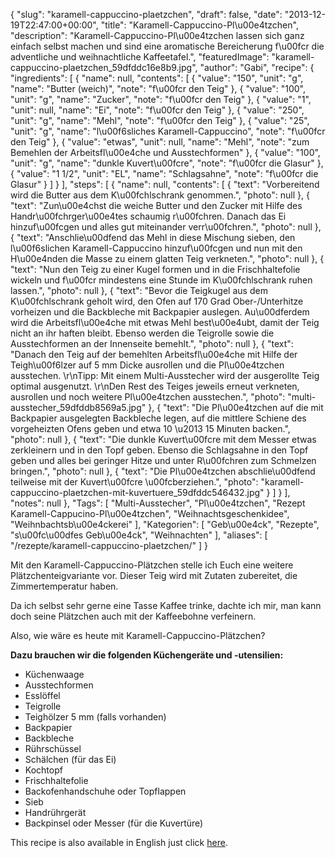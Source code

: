 {
    "slug": "karamell-cappuccino-plaetzchen",
    "draft": false,
    "date": "2013-12-19T22:47:00+00:00",
    "title": "Karamell-Cappuccino-Pl\u00e4tzchen",
    "description": "Karamell-Cappuccino-Pl\u00e4tzchen lassen sich ganz einfach selbst machen und sind eine aromatische Bereicherung f\u00fcr die adventliche und weihnachtliche Kaffeetafel.",
    "featuredImage": "karamell-cappuccino-plaetzchen_59dfddc16e8b9.jpg",
    "author": "Gabi",
    "recipe": {
        "ingredients": [
            {
                "name": null,
                "contents": [
                    {
                        "value": "150",
                        "unit": "g",
                        "name": "Butter (weich)",
                        "note": "f\u00fcr den Teig"
                    },
                    {
                        "value": "100",
                        "unit": "g",
                        "name": "Zucker",
                        "note": "f\u00fcr den Teig"
                    },
                    {
                        "value": "1",
                        "unit": null,
                        "name": "Ei",
                        "note": "f\u00fcr den Teig"
                    },
                    {
                        "value": "250",
                        "unit": "g",
                        "name": "Mehl",
                        "note": "f\u00fcr den Teig"
                    },
                    {
                        "value": "25",
                        "unit": "g",
                        "name": "l\u00f6sliches Karamell-Cappuccino",
                        "note": "f\u00fcr den Teig"
                    },
                    {
                        "value": "etwas",
                        "unit": null,
                        "name": "Mehl",
                        "note": "zum Bemehlen der  Arbeitsfl\u00e4che und Ausstechformen"
                    },
                    {
                        "value": "100",
                        "unit": "g",
                        "name": "dunkle Kuvert\u00fcre",
                        "note": "f\u00fcr die Glasur"
                    },
                    {
                        "value": "1 1\/2",
                        "unit": "EL",
                        "name": "Schlagsahne",
                        "note": "f\u00fcr die Glasur"
                    }
                ]
            }
        ],
        "steps": [
            {
                "name": null,
                "contents": [
                    {
                        "text": "Vorbereitend wird die Butter aus dem K\u00fchlschrank genommen.",
                        "photo": null
                    },
                    {
                        "text": "Zun\u00e4chst die weiche Butter und den Zucker mit Hilfe des Handr\u00fchrger\u00e4tes schaumig r\u00fchren. Danach das Ei hinzuf\u00fcgen und alles gut miteinander verr\u00fchren.",
                        "photo": null
                    },
                    {
                        "text": "Anschlie\u00dfend das Mehl in diese Mischung sieben, den l\u00f6slichen Karamell-Cappuccino hinzuf\u00fcgen und nun mit den H\u00e4nden die Masse zu einem glatten Teig verkneten.",
                        "photo": null
                    },
                    {
                        "text": "Nun den Teig zu einer Kugel formen und in die Frischhaltefolie wickeln und f\u00fcr mindestens eine Stunde im K\u00fchlschrank ruhen lassen.",
                        "photo": null
                    },
                    {
                        "text": "Bevor die Teigkugel aus dem K\u00fchlschrank geholt wird, den Ofen auf 170 Grad Ober-\/Unterhitze vorheizen und die Backbleche mit Backpapier auslegen. Au\u00dferdem wird die Arbeitsfl\u00e4che mit etwas Mehl best\u00e4ubt, damit der Teig nicht an ihr haften bleibt. Ebenso werden die Teigrolle sowie die Ausstechformen an der Innenseite bemehlt.",
                        "photo": null
                    },
                    {
                        "text": "Danach den Teig auf der bemehlten Arbeitsfl\u00e4che mit Hilfe der Teigh\u00f6lzer auf 5 mm Dicke ausrollen und die Pl\u00e4tzchen ausstechen. \r\nTipp: Mit einem Multi-Ausstecher wird der ausgerollte Teig optimal ausgenutzt. \r\nDen Rest des Teiges jeweils erneut verkneten, ausrollen und noch weitere Pl\u00e4tzchen ausstechen.",
                        "photo": "multi-ausstecher_59dfddb8569a5.jpg"
                    },
                    {
                        "text": "Die Pl\u00e4tzchen auf die mit Backpapier ausgelegten Backbleche legen, auf die mittlere Schiene des vorgeheizten Ofens geben und  etwa 10 \u2013 15 Minuten backen.",
                        "photo": null
                    },
                    {
                        "text": "Die dunkle Kuvert\u00fcre mit dem Messer etwas zerkleinern und in den Topf geben. Ebenso die Schlagsahne in den Topf geben und alles bei geringer Hitze und unter R\u00fchren zum Schmelzen bringen.",
                        "photo": null
                    },
                    {
                        "text": "Die Pl\u00e4tzchen abschlie\u00dfend teilweise mit der Kuvert\u00fcre \u00fcberziehen.",
                        "photo": "karamell-cappuccino-plaetzchen-mit-kuvertuere_59dfddc546432.jpg"
                    }
                ]
            }
        ],
        "notes": null
    },
    "Tags": [
        "Multi-Ausstecher",
        "Pl\u00e4tzchen",
        "Rezept Karamell-Cappucino-Pl\u00e4tzchen",
        "Weihnachtsgeschenkidee",
        "Weihnbachtsb\u00e4ckerei"
    ],
    "Kategorien": [
        "Geb\u00e4ck",
        "Rezepte",
        "s\u00fc\u00dfes Geb\u00e4ck",
        "Weihnachten"
    ],
    "aliases": [
        "\/rezepte\/karamell-cappuccino-plaetzchen\/"
    ]
}

Mit den Karamell-Cappuccino-Plätzchen stelle ich Euch eine weitere Plätzchenteigvariante vor. Dieser Teig wird mit Zutaten zubereitet, die Zimmertemperatur haben.

Da ich selbst sehr gerne eine Tasse Kaffee trinke, dachte ich mir, man kann doch seine Plätzchen auch mit der Kaffeebohne verfeinern.

Also, wie wäre es heute mit Karamell-Cappuccino-Plätzchen?

**Dazu brauchen wir die folgenden Küchengeräte und -utensilien:**

 * Küchenwaage
 * Ausstechformen
 * Esslöffel
 * Teigrolle
 * Teighölzer 5 mm (falls vorhanden)
 * Backpapier
 * Backbleche
 * Rührschüssel
 * Schälchen (für das Ei)
 * Kochtopf
 * Frischhaltefolie
 * Backofenhandschuhe oder Topflappen
 * Sieb
 * Handrührgerät
 * Backpinsel oder Messer (für die Kuvertüre)

This recipe is also available in English just click [here][1].

 [1]: https://deliciouslygabi.com/recipe/homemade-cappuccino-platzchen-cutout-cookies-cappuccino/